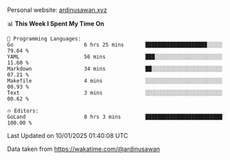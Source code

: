 Personal website: [ardinusawan.xyz](https://ardinusawan.xyz)

<!--START_SECTION:waka-->
📊 **This Week I Spent My Time On** 

```text
💬 Programming Languages: 
Go                       6 hrs 25 mins       ████████████████████░░░░░   79.64 % 
YAML                     56 mins             ███░░░░░░░░░░░░░░░░░░░░░░   11.60 % 
Markdown                 34 mins             ██░░░░░░░░░░░░░░░░░░░░░░░   07.21 % 
Makefile                 4 mins              ░░░░░░░░░░░░░░░░░░░░░░░░░   00.93 % 
Text                     3 mins              ░░░░░░░░░░░░░░░░░░░░░░░░░   00.62 % 

🔥 Editors: 
GoLand                   8 hrs 3 mins        █████████████████████████   100.00 % 
```


 Last Updated on 10/01/2025 01:40:08 UTC
<!--END_SECTION:waka-->
Data taken from https://wakatime.com/@ardinusawan
